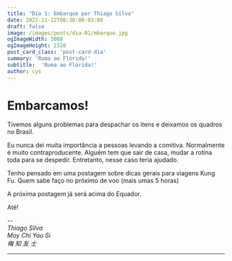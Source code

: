```yaml
---
title: "Dia 1: Embarque por Thiago Silva"
date: 2022-11-22T06:30:00-03:00
draft: false
image: /images/posts/dia-01/mbarque.jpg
ogImageWidth: 3088
ogImageHeight: 2320
post_card_class: 'post-card-dia'
summary: 'Ruma ao Flórida!'
subtitle:  'Ruma ao Flórida!'
author: cys
---
```


# Embarcamos!

Tivemos alguns problemas para despachar os itens e deixamos os quadros no Brasil.

Eu nunca dei muita importância a pessoas levando a comitiva. Normalmente é muito contraproducente. Alguém tem que sair de casa, mudar a rotina toda para se despedir. Entretanto, nesse caso teria ajudado.

Tenho pensado em uma postagem sobre dicas gerais para viagens Kung Fu. Quem sabe faço no próximo de voo (mais umas 5 horas)

A próxima postagem já será acima do Equador.

Até!

--  
_Thiago Silva_  
_Moy Chi Yau Si_  
_梅 知 友 士_

***

